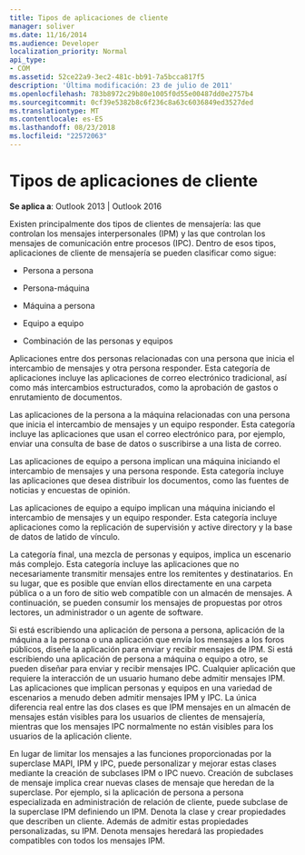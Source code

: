 ```yaml
---
title: Tipos de aplicaciones de cliente
manager: soliver
ms.date: 11/16/2014
ms.audience: Developer
localization_priority: Normal
api_type:
- COM
ms.assetid: 52ce22a9-3ec2-481c-bb91-7a5bcca817f5
description: 'Última modificación: 23 de julio de 2011'
ms.openlocfilehash: 783b8972c29b80e1005f0d55e00487dd0e2757b4
ms.sourcegitcommit: 0cf39e5382b8c6f236c8a63c6036849ed3527ded
ms.translationtype: MT
ms.contentlocale: es-ES
ms.lasthandoff: 08/23/2018
ms.locfileid: "22572063"
---
```

# <a name="types-of-client-applications"></a>Tipos de aplicaciones de cliente

  
  
**Se aplica a**: Outlook 2013 | Outlook 2016 
  
Existen principalmente dos tipos de clientes de mensajería: las que controlan los mensajes interpersonales (IPM) y las que controlan los mensajes de comunicación entre procesos (IPC). Dentro de esos tipos, aplicaciones de cliente de mensajería se pueden clasificar como sigue:
  
- Persona a persona
    
- Persona-máquina
    
- Máquina a persona
    
- Equipo a equipo
    
- Combinación de las personas y equipos
    
Aplicaciones entre dos personas relacionadas con una persona que inicia el intercambio de mensajes y otra persona responder. Esta categoría de aplicaciones incluye las aplicaciones de correo electrónico tradicional, así como más intercambios estructurados, como la aprobación de gastos o enrutamiento de documentos.
  
Las aplicaciones de la persona a la máquina relacionadas con una persona que inicia el intercambio de mensajes y un equipo responder. Esta categoría incluye las aplicaciones que usan el correo electrónico para, por ejemplo, enviar una consulta de base de datos o suscribirse a una lista de correo.
  
Las aplicaciones de equipo a persona implican una máquina iniciando el intercambio de mensajes y una persona responde. Esta categoría incluye las aplicaciones que desea distribuir los documentos, como las fuentes de noticias y encuestas de opinión.
  
Las aplicaciones de equipo a equipo implican una máquina iniciando el intercambio de mensajes y un equipo responder. Esta categoría incluye aplicaciones como la replicación de supervisión y active directory y la base de datos de latido de vínculo.
  
La categoría final, una mezcla de personas y equipos, implica un escenario más complejo. Esta categoría incluye las aplicaciones que no necesariamente transmitir mensajes entre los remitentes y destinatarios. En su lugar, que es posible que envían ellos directamente en una carpeta pública o a un foro de sitio web compatible con un almacén de mensajes. A continuación, se pueden consumir los mensajes de propuestas por otros lectores, un administrador o un agente de software.
  
Si está escribiendo una aplicación de persona a persona, aplicación de la máquina a la persona o una aplicación que envía los mensajes a los foros públicos, diseñe la aplicación para enviar y recibir mensajes de IPM. Si está escribiendo una aplicación de persona a máquina o equipo a otro, se pueden diseñar para enviar y recibir mensajes IPC. Cualquier aplicación que requiere la interacción de un usuario humano debe admitir mensajes IPM. Las aplicaciones que implican personas y equipos en una variedad de escenarios a menudo deben admitir mensajes IPM y IPC. La única diferencia real entre las dos clases es que IPM mensajes en un almacén de mensajes están visibles para los usuarios de clientes de mensajería, mientras que los mensajes IPC normalmente no están visibles para los usuarios de la aplicación cliente. 
  
En lugar de limitar los mensajes a las funciones proporcionadas por la superclase MAPI, IPM y IPC, puede personalizar y mejorar estas clases mediante la creación de subclases IPM o IPC nuevo. Creación de subclases de mensaje implica crear nuevas clases de mensaje que heredan de la superclase. Por ejemplo, si la aplicación de persona a persona especializada en administración de relación de cliente, puede subclase de la superclase IPM definiendo un IPM. Denota la clase y crear propiedades que describen un cliente. Además de admitir estas propiedades personalizadas, su IPM. Denota mensajes heredará las propiedades compatibles con todos los mensajes IPM.
  

